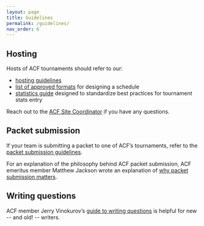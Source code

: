 ```yaml
---
layout: page
title: Guidelines
permalink: /guidelines/
nav_order: 6
---
```


## Hosting
Hosts of ACF tournaments should refer to our:

- [hosting guidelines](/hosting-guidelines)
- [list of approved formats](/formats) for designing a schedule
- [statistics guide](/stats-guide) designed to standardize best practices for tournament stats entry

Reach out to the [ACF Site Coordinator](mailto:hosting@acf-quizbowl.com) if you have any questions.

## Packet submission
If your team is submitting a packet to one of ACF’s tournaments, refer to the [packet submission guidelines](/packet-submission-guidelines/).

For an explanation of the philosophy behind ACF packet submission, ACF emeritus member Matthew Jackson wrote an explanation of [why packet submission matters](/why-packet-submission).

## Writing questions
ACF member Jerry Vinokurov’s [guide to writing questions](/jerry-guide/) is helpful for new -- and old! -- writers.
